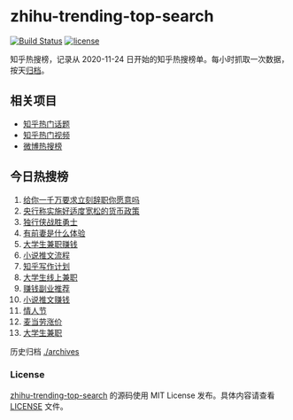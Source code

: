 # zhihu-trending-top-search

[![Build Status](https://github.com/justjavac/zhihu-trending-top-search/workflows/ci/badge.svg?branch=main)](https://github.com/justjavac/zhihu-trending-top-search/actions)
[![license](https://img.shields.io/github/license/justjavac/zhihu-trending-top-search)](https://github.com/justjavac/zhihu-trending-top-search/blob/main/LICENSE)

知乎热搜榜，记录从 2020-11-24 日开始的知乎热搜榜单。每小时抓取一次数据，按天[归档](./archives)。

## 相关项目

- [知乎热门话题](https://github.com/justjavac/zhihu-trending-hot-questions)
- [知乎热门视频](https://github.com/justjavac/zhihu-trending-hot-video)
- [微博热搜榜](https://github.com/justjavac/weibo-trending-hot-search)

## 今日热搜榜

<!-- BEGIN -->
<!-- 最后更新时间 Fri Feb 14 2025 15:09:30 GMT+0800 (China Standard Time) -->

1. [给你一千万要求立刻辞职你愿意吗](https://www.zhihu.com/search?q=%E7%BB%99%E4%BD%A0%E4%B8%80%E5%8D%83%E4%B8%87%E8%A6%81%E6%B1%82%E7%AB%8B%E5%88%BB%E8%BE%9E%E8%81%8C%E4%BD%A0%E6%84%BF%E6%84%8F%E5%90%97)
1. [央行称实施好适度宽松的货币政策](https://www.zhihu.com/search?q=%E5%A4%AE%E8%A1%8C%E7%A7%B0%E5%AE%9E%E6%96%BD%E5%A5%BD%E9%80%82%E5%BA%A6%E5%AE%BD%E6%9D%BE%E7%9A%84%E8%B4%A7%E5%B8%81%E6%94%BF%E7%AD%96)
1. [独行侠战胜勇士](https://www.zhihu.com/search?q=%E7%8B%AC%E8%A1%8C%E4%BE%A0%E6%88%98%E8%83%9C%E5%8B%87%E5%A3%AB)
1. [有前妻是什么体验](https://www.zhihu.com/search?q=%E6%9C%89%E5%89%8D%E5%A6%BB%E6%98%AF%E4%BB%80%E4%B9%88%E4%BD%93%E9%AA%8C)
1. [大学生兼职赚钱](https://www.zhihu.com/search?q=%E5%A4%A7%E5%AD%A6%E7%94%9F%E5%85%BC%E8%81%8C%E8%B5%9A%E9%92%B1)
1. [小说推文流程](https://www.zhihu.com/search?q=%E5%B0%8F%E8%AF%B4%E6%8E%A8%E6%96%87%E6%B5%81%E7%A8%8B)
1. [知乎写作计划](https://www.zhihu.com/search?q=%E7%9F%A5%E4%B9%8E%E5%86%99%E4%BD%9C%E8%AE%A1%E5%88%92)
1. [大学生线上兼职](https://www.zhihu.com/search?q=%E5%A4%A7%E5%AD%A6%E7%94%9F%E7%BA%BF%E4%B8%8A%E5%85%BC%E8%81%8C)
1. [赚钱副业推荐](https://www.zhihu.com/search?q=%E8%B5%9A%E9%92%B1%E5%89%AF%E4%B8%9A%E6%8E%A8%E8%8D%90)
1. [小说推文赚钱](https://www.zhihu.com/search?q=%E5%B0%8F%E8%AF%B4%E6%8E%A8%E6%96%87%E8%B5%9A%E9%92%B1)
1. [情人节](https://www.zhihu.com/search?q=%E6%83%85%E4%BA%BA%E8%8A%82)
1. [麦当劳涨价](https://www.zhihu.com/search?q=%E9%BA%A6%E5%BD%93%E5%8A%B3%E6%B6%A8%E4%BB%B7)
1. [大学生兼职](https://www.zhihu.com/search?q=%E5%A4%A7%E5%AD%A6%E7%94%9F%E5%85%BC%E8%81%8C)

<!-- END -->

历史归档 [./archives](./archives)

### License

[zhihu-trending-top-search](https://github.com/justjavac/zhihu-trending-top-search) 的源码使用 MIT License
发布。具体内容请查看 [LICENSE](./LICENSE) 文件。
